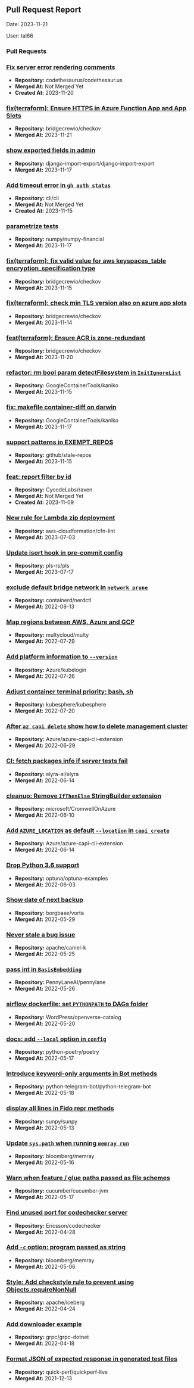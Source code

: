 
## Pull Request Report
Date: 2023-11-21

User: tal66

### Pull Requests

### [Fix server error rendering comments](https://api.github.com/repos/codethesaurus/codethesaur.us/pulls/713)

- **Repository:** codethesaurus/codethesaur.us
- **Merged At:** Not Merged Yet
- **Created At:** 2023-11-20


### [fix(terraform): Ensure HTTPS in Azure Function App and App Slots](https://api.github.com/repos/bridgecrewio/checkov/pulls/5766)

- **Repository:** bridgecrewio/checkov
- **Merged At:** 2023-11-21



### [show exported fields in admin](https://api.github.com/repos/django-import-export/django-import-export/pulls/1685)

- **Repository:** django-import-export/django-import-export
- **Merged At:** 2023-11-17



### [Add timeout error in `gh auth status`](https://api.github.com/repos/cli/cli/pulls/8337)

- **Repository:** cli/cli
- **Merged At:** Not Merged Yet
- **Created At:** 2023-11-15


### [parametrize tests](https://api.github.com/repos/numpy/numpy-financial/pulls/75)

- **Repository:** numpy/numpy-financial
- **Merged At:** 2023-11-17



### [fix(terraform): fix valid value for aws keyspaces_table encryption_specification type](https://api.github.com/repos/bridgecrewio/checkov/pulls/5756)

- **Repository:** bridgecrewio/checkov
- **Merged At:** 2023-11-15



### [fix(terraform): check min TLS version also on azure app slots](https://api.github.com/repos/bridgecrewio/checkov/pulls/5753)

- **Repository:** bridgecrewio/checkov
- **Merged At:** 2023-11-14



### [feat(terraform): Ensure ACR is zone-redundant](https://api.github.com/repos/bridgecrewio/checkov/pulls/5748)

- **Repository:** bridgecrewio/checkov
- **Merged At:** 2023-11-20



### [refactor: rm bool param detectFilesystem in `InitIgnoreList`](https://api.github.com/repos/GoogleContainerTools/kaniko/pulls/2843)

- **Repository:** GoogleContainerTools/kaniko
- **Merged At:** 2023-11-15



### [fix: makefile container-diff on darwin](https://api.github.com/repos/GoogleContainerTools/kaniko/pulls/2842)

- **Repository:** GoogleContainerTools/kaniko
- **Merged At:** 2023-11-17



### [support patterns in EXEMPT_REPOS](https://api.github.com/repos/github/stale-repos/pulls/68)

- **Repository:** github/stale-repos
- **Merged At:** 2023-11-15



### [feat: report filter by id](https://api.github.com/repos/CycodeLabs/raven/pulls/144)

- **Repository:** CycodeLabs/raven
- **Merged At:** Not Merged Yet
- **Created At:** 2023-11-09


### [New rule for Lambda zip deployment](https://api.github.com/repos/aws-cloudformation/cfn-lint/pulls/2682)

- **Repository:** aws-cloudformation/cfn-lint
- **Merged At:** 2023-07-03



### [Update isort hook in pre-commit config](https://api.github.com/repos/pls-rs/pls/pulls/69)

- **Repository:** pls-rs/pls
- **Merged At:** 2023-07-17



### [exclude default bridge network in `network prune`](https://api.github.com/repos/containerd/nerdctl/pulls/1304)

- **Repository:** containerd/nerdctl
- **Merged At:** 2022-08-13



### [Map regions between AWS, Azure and GCP](https://api.github.com/repos/multycloud/multy/pulls/384)

- **Repository:** multycloud/multy
- **Merged At:** 2022-07-29



### [Add platform information to `--version`](https://api.github.com/repos/Azure/kubelogin/pulls/117)

- **Repository:** Azure/kubelogin
- **Merged At:** 2022-07-26



### [Adjust container terminal priority: bash, sh](https://api.github.com/repos/kubesphere/kubesphere/pulls/5075)

- **Repository:** kubesphere/kubesphere
- **Merged At:** 2022-07-20



### [After `az capi delete` show how to delete management cluster](https://api.github.com/repos/Azure/azure-capi-cli-extension/pulls/148)

- **Repository:** Azure/azure-capi-cli-extension
- **Merged At:** 2022-06-29



### [CI: fetch packages info if server tests fail](https://api.github.com/repos/elyra-ai/elyra/pulls/2783)

- **Repository:** elyra-ai/elyra
- **Merged At:** 2022-06-14



### [cleanup: Remove `IfThenElse` StringBuilder extension](https://api.github.com/repos/microsoft/CromwellOnAzure/pulls/397)

- **Repository:** microsoft/CromwellOnAzure
- **Merged At:** 2022-06-10



### [Add `AZURE_LOCATION` as default `--location` in `capi create`](https://api.github.com/repos/Azure/azure-capi-cli-extension/pulls/143)

- **Repository:** Azure/azure-capi-cli-extension
- **Merged At:** 2022-06-14



### [Drop Python 3.6 support](https://api.github.com/repos/optuna/optuna-examples/pulls/121)

- **Repository:** optuna/optuna-examples
- **Merged At:** 2022-06-03



### [Show date of next backup](https://api.github.com/repos/borgbase/vorta/pulls/1319)

- **Repository:** borgbase/vorta
- **Merged At:** 2022-05-29



### [Never stale a bug issue](https://api.github.com/repos/apache/camel-k/pulls/3292)

- **Repository:** apache/camel-k
- **Merged At:** 2022-05-25



### [pass int in `BasisEmbedding`](https://api.github.com/repos/PennyLaneAI/pennylane/pulls/2601)

- **Repository:** PennyLaneAI/pennylane
- **Merged At:** 2022-05-26



### [airflow dockerfile: set `PYTHONPATH` to DAGs folder](https://api.github.com/repos/WordPress/openverse-catalog/pulls/514)

- **Repository:** WordPress/openverse-catalog
- **Merged At:** 2022-05-20



### [docs: add `--local` option in `config`](https://api.github.com/repos/python-poetry/poetry/pulls/5629)

- **Repository:** python-poetry/poetry
- **Merged At:** 2022-05-17



### [Introduce keyword-only arguments in Bot methods](https://api.github.com/repos/python-telegram-bot/python-telegram-bot/pulls/3035)

- **Repository:** python-telegram-bot/python-telegram-bot
- **Merged At:** 2022-05-18



### [display all lines in Fido __repr__ methods](https://api.github.com/repos/sunpy/sunpy/pulls/6143)

- **Repository:** sunpy/sunpy
- **Merged At:** 2022-05-13



### [Update `sys.path` when running `memray run`](https://api.github.com/repos/bloomberg/memray/pulls/86)

- **Repository:** bloomberg/memray
- **Merged At:** 2022-05-16



### [Warn when feature / glue paths passed as file schemes](https://api.github.com/repos/cucumber/cucumber-jvm/pulls/2547)

- **Repository:** cucumber/cucumber-jvm
- **Merged At:** 2022-05-17



### [Find unused port for codechecker server](https://api.github.com/repos/Ericsson/codechecker/pulls/3663)

- **Repository:** Ericsson/codechecker
- **Merged At:** 2022-04-28



### [Add `-c` option: program passed as string](https://api.github.com/repos/bloomberg/memray/pulls/61)

- **Repository:** bloomberg/memray
- **Merged At:** 2022-05-06



### [Style: Add checkstyle rule to prevent using Objects.requireNonNull](https://api.github.com/repos/apache/iceberg/pulls/4617)

- **Repository:** apache/iceberg
- **Merged At:** 2022-04-24



### [Add downloader example](https://api.github.com/repos/grpc/grpc-dotnet/pulls/1695)

- **Repository:** grpc/grpc-dotnet
- **Merged At:** 2022-04-18



### [Format JSON of expected response in generated test files](https://api.github.com/repos/quick-perf/quickperf-live/pulls/18)

- **Repository:** quick-perf/quickperf-live
- **Merged At:** 2021-12-13


